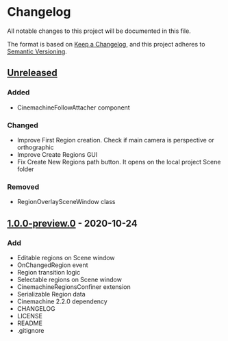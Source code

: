 # Changelog
All notable changes to this project will be documented in this file.

The format is based on [Keep a Changelog](https://keepachangelog.com/en/1.0.0/),
and this project adheres to [Semantic Versioning](https://semver.org/spec/v2.0.0.html).

## [Unreleased]
### Added
- CinemachineFollowAttacher component

### Changed
- Improve First Region creation. Check if main camera is perspective or orthographic
- Improve Create Regions GUI
- Fix Create New Regions path button. It opens on the local project Scene folder

### Removed
- RegionOverlaySceneWindow class

## [1.0.0-preview.0] - 2020-10-24
### Add
- Editable regions on Scene window
- OnChangedRegion event
- Region transition logic
- Selectable regions on Scene window
- CinemachineRegionsConfiner extension
- Serializable Region data
- Cinemachine 2.2.0 dependency
- CHANGELOG
- LICENSE
- README
- .gitignore

[Unreleased]: https://bitbucket.org/nostgameteam/cinemachine-regions/branches/compare/master%0D1.0.0-preview.0
[1.0.0-preview.0]: https://bitbucket.org/nostgameteam/cinemachine-regions/src/1.0.0-preview.0/